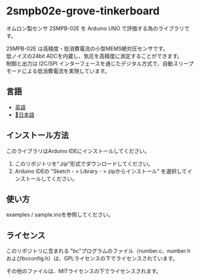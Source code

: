 # 2smpb02e-grove-tinkerboard
オムロン製センサ 2SMPB-02E を Arduino UNO で評価する為のライブラリです。  

2SMPB-02E は高精度・低消費電流の小型MEMS絶対圧センサです。  
低ノイズの24bit ADCを内蔵し、気圧を高精度に測定することができます。  
制御と出力は I2C/SPI インターフェースを通じたデジタル方式で、自動スリープモードによる低消費電流を実現しています。

## 言語
- [英語](./README.md)
- [日本語](./README_ja.md)

## インストール方法
このライブラリはArduino IDEにインストールしてください。
1. このリポジトリを".zip"形式でダウンロードしてください。
2. Arduino IDEの "Sketch  - > Library  - > zipからインストール" を選択してインストールしてください。

## 使い方
examples / sample.inoを参照してください。

## ライセンス
このリポジトリに含まれる "bc"プログラムのファイル（number.c、number.hおよびbcconfig.h）は、GPLライセンスの下でライセンスされています。  

その他のファイルは、MITライセンスの下でライセンスされます。
